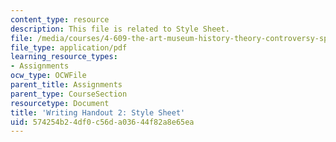 ```yaml
---
content_type: resource
description: This file is related to Style Sheet.
file: /media/courses/4-609-the-art-museum-history-theory-controversy-spring-2014/574254b24df0c56da03644f82a8e65ea_MIT4_609S14_assignmnts_wh2.pdf
file_type: application/pdf
learning_resource_types:
- Assignments
ocw_type: OCWFile
parent_title: Assignments
parent_type: CourseSection
resourcetype: Document
title: 'Writing Handout 2: Style Sheet'
uid: 574254b2-4df0-c56d-a036-44f82a8e65ea
---
```

